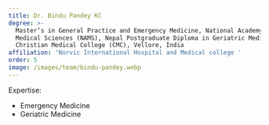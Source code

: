 ```yaml
---
title: Dr. Bindu Pandey KC
degree: >-
  Master’s in General Practice and Emergency Medicine, National Academy of
  Medical Sciences (NAMS), Nepal Postgraduate Diploma in Geriatric Medicine,
  Christian Medical College (CMC), Vellore, India
affiliation: 'Norvic International Hospital and Medical college '
order: 5
image: /images/team/bindu-pandey.webp
---
```


Expertise:

* Emergency Medicine
* Geriatric Medicine
